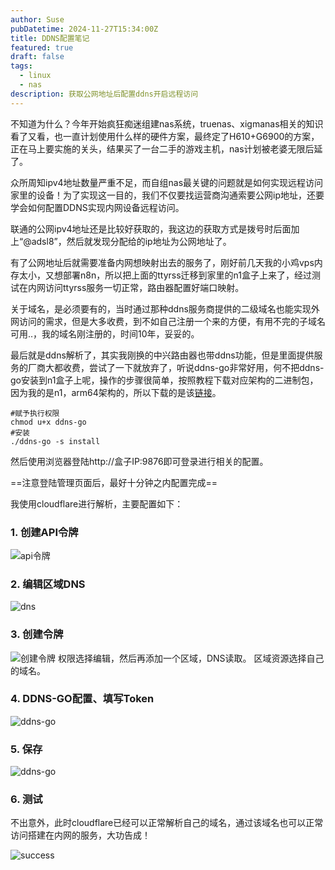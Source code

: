 ```yaml
---
author: Suse
pubDatetime: 2024-11-27T15:34:00Z
title: DDNS配置笔记
featured: true
draft: false
tags:
  - linux
  - nas
description: 获取公网地址后配置ddns开启远程访问
---
```


不知道为什么？今年开始疯狂痴迷组建nas系统，truenas、xigmanas相关的知识看了又看，也一直计划使用什么样的硬件方案，最终定了H610+G6900的方案，正在马上要实施的关头，结果买了一台二手的游戏主机，nas计划被老婆无限后延了。

众所周知ipv4地址数量严重不足，而自组nas最关键的问题就是如何实现远程访问家里的设备！为了实现这一目的，我们不仅要找运营商沟通索要公网ip地址，还要学会如何配置DDNS实现内网设备远程访问。

联通的公网ipv4地址还是比较好获取的，我这边的获取方式是拨号时后面加上“@adsl8”，然后就发现分配给的ip地址为公网地址了。

有了公网地址后就需要准备内网想映射出去的服务了，刚好前几天我的小鸡vps内存太小，又想部署n8n，所以把上面的ttyrss迁移到家里的n1盒子上来了，经过测试在内网访问ttyrss服务一切正常，路由器配置好端口映射。

关于域名，是必须要有的，当时通过那种ddns服务商提供的二级域名也能实现外网访问的需求，但是大多收费，到不如自己注册一个来的方便，有用不完的子域名可用..，我的域名刚注册的，时间10年，妥妥的。

最后就是ddns解析了，其实我刚换的中兴路由器也带ddns功能，但是里面提供服务的厂商大都收费，尝试了一下就放弃了，听说ddns-go非常好用，何不把ddns-go安装到n1盒子上呢，操作的步骤很简单，按照教程下载对应架构的二进制包，因为我的是n1，arm64架构的，所以下载的是该[链接](https://github.com/jeessy2/ddns-go/releases/download/v6.6.5/ddns-go_6.6.5_linux_arm64.tar.gz)。

```
#赋予执行权限
chmod u+x ddns-go
#安装
./ddns-go -s install
```

然后使用浏览器登陆http://盒子IP:9876即可登录进行相关的配置。

==注意登陆管理页面后，最好十分钟之内配置完成==

我使用cloudflare进行解析，主要配置如下：

### 1. 创建API令牌

![api令牌](/assets/api-token.png)

### 2. 编辑区域DNS

![dns](/assets/编辑DNS.png)

### 3. 创建令牌

![创建令牌](/assets/创建令牌.png)
权限选择编辑，然后再添加一个区域，DNS读取。
区域资源选择自己的域名。

### 4. DDNS-GO配置、填写Token

![ddns-go](/assets/ddns-go.png)

### 5. 保存

![ddns-go](/assets/save.png)

### 6. 测试

不出意外，此时cloudflare已经可以正常解析自己的域名，通过该域名也可以正常访问搭建在内网的服务，大功告成！

![success](/assets/success.png)
